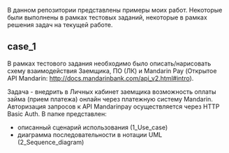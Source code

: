 В данном репозитории представлены примеры моих работ. Некоторые были выполнены в рамках тестовых заданий, некоторые в рамках решения задач на текущей работе.

## case_1
В рамках тестового задания необходимо было описать/нарисовать схему взаимодействия Заемщика, ПО (ЛК) и Mandarin Pay (Открытое API Mandarin: http://docs.mandarinbank.com/api_v2.html#intro). 

Задача - внедрить в Личных кабинет заемщика возможность оплаты займа (прием платежа) онлайн через платежную систему Mandarin. Авторизация запросов к API Mandarinpay осуществляется через HTTP Basic Auth. 
В папке представлен:
- описанный сценарий использования (1_Use_case)
- диаграмма последовательности в нотации UML (2_Sequence_diagram)
